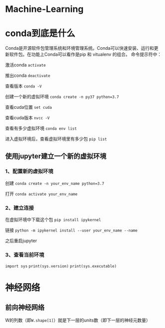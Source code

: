 # Machine-Learning
# conda到底是什么 
Conda是开源软件包管理系统和环境管理系统。Conda可以快速安装、运行和更新软件包。在功能上Conda可以看作是pip 和 vitualenv 的组合。
命令提示符中：

激活conda
`activate`

推出conda
`deactivate`

查看版本
`conda -V`

创建一个新的虚拟环境
`conda create -n py37 python=3.7`

查看cuda位置
`set cuda`

查看cuda版本
`nvcc -V`

查看有多少虚拟环境
`conda env list`

进入虚拟环境后，查看虚拟环境里有多少包
`pip list`

## 使用jupyter建立一个新的虚拟环境
### 1、配置新的虚拟环境
创建
`conda create -n your_env_name python=3.7`

打开
`conda activate your_env_name`

### 2、建立连接

在虚拟环境中下载这个包
`pip install ipykernel`

链接
`python -m ipykernel install --user your_env_name --name `

之后重启jupyter

### 3、查看当前环境
`import sys`
`print(sys.version)`
`print(sys.executable)`

# 神经网络
## 前向神经网络

W的列数（即`W.shape[1]`）就是下一层的units数（即下一层的神经元数量）


